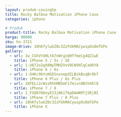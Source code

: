 ```yaml
---
layout: produk-casinghp
title: Rocky Balboa Motivation iPhone Case
categories: iphone

# Produk
product-title: Rocky Balboa Motivation iPhone Case
harga: 90000
sku: hn-3721
image-drive: 10hKfylwGZ8c3ZzFUkMACywipOz8mTGPe
gallery:
  - url: 1w_CGhVtOHLt67nWtgzQHffmeCg4QZ1wE
    title: iPhone 5 / 5s / SE
  - url: 1-U672o2gX8NpTMHZVvV8CWVHlqCaO6YA
    title: iPhone 6 / 6s
  - url: 1-O4Kc9bYsHGESnxnepdILBikBsqBr0kf
    title: iPhone 6 Plus / 6s Plus
  - url: 1NfELc2cWzzRhhMB5mF17mivn9BthX6l8
    title: iPhone 7 / 8
  - url: 1_FSQ07Q6nyEI3j8KiT6pDAmN9TjSRjBI
    title: iPhone 7 Plus / 8 Plus
  - url: 10hKfylwGZ8c3ZzFUkMACywipOz8mTGPe
    title: iPhone X
---
```

